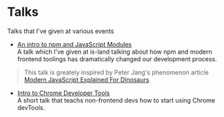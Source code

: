 # Talks

Talks that I've given at various events

* [An intro to npm and JavaScript Modules](http://slides.com/konekoya/an-intro-to-npm-and-js-modules)\
  A talk which I've given at is-land talking about how npm and modern frontend toolings
  has dramatically changed our development process.

> This talk is greately inspired by Peter Jang's phenomenon article
> [Modern JavaScript Explained For Dinosaurs](https://medium.com/@peterxjang/modern-javascript-explained-for-dinosaurs-f695e9747b70)

* [Intro to Chrome Developer Tools](http://slides.com/konekoya/intro-to-chrome-developer-tools)\
  A short talk that teachs non-frontend devs how to start using Chrome devTools.
